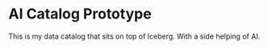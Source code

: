 # AI Catalog Prototype
This is my data catalog that sits on top of Iceberg. With a side helping of AI. 
